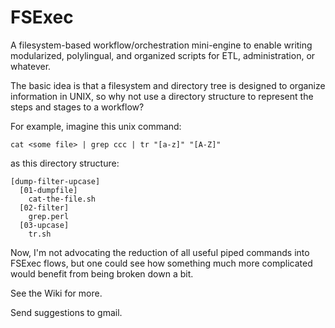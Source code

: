 # FSExec

A filesystem-based workflow/orchestration mini-engine to enable writing modularized, polylingual, and organized scripts for ETL, administration, or whatever.

The basic idea is that a filesystem and directory tree is designed to organize information in UNIX, so why not use a directory structure to represent the steps and stages to a workflow?

For example, imagine this unix command:

    cat <some file> | grep ccc | tr "[a-z]" "[A-Z]"

as this directory structure:

    [dump-filter-upcase]
      [01-dumpfile]
        cat-the-file.sh
      [02-filter]
        grep.perl
      [03-upcase]
        tr.sh
        
Now, I'm not advocating the reduction of all useful piped commands into FSExec flows, but one could see how something much more complicated would benefit from being broken down a bit.

See the Wiki for more. 

Send suggestions to gmail.
